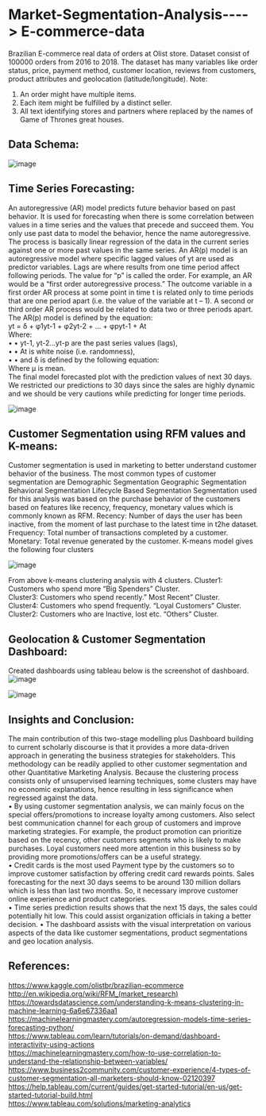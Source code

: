 # Market-Segmentation-Analysis----> E-commerce-data

Brazilian E-commerce real data of orders at Olist store. Dataset consist of 100000 orders from 2016 to 2018. The dataset has many variables like order status, price, payment method, customer location, reviews from customers, product attributes and geolocation (latitude/longitude). 
Note:
1.	An order might have multiple items.
2.	Each item might be fulfilled by a distinct seller.
3.	All text identifying stores and partners where replaced by the names of Game of Thrones great houses.

## Data Schema:
 
![image](https://user-images.githubusercontent.com/54416525/89240188-62be4180-d5c9-11ea-9fc1-aa3802e475b7.png)

## Time Series Forecasting:
An autoregressive (AR) model predicts future behavior based on past behavior. It is used for forecasting when there is some correlation between values in a time series and the values that precede and succeed them. You only use past data to model the behavior, hence the name autoregressive. The process is basically linear regression of the data in the current series against one or more past values in the same series. 
An AR(p) model is an autoregressive model where specific lagged values of yt are used as predictor variables. Lags are where results from one time period affect following periods. 
The value for “p” is called the order. For example, an AR would be a “first order autoregressive process.” The outcome variable in a first order AR process at some point in time t is related only to time periods that are one period apart (i.e. the value of the variable at t – 1). A second or third order AR process would be related to data two or three periods apart. 
The AR(p) model is defined by the equation: <br />
yt = δ + φ1yt-1 + φ2yt-2 + … + φpyt-1 + At <br />
Where: <br />
•	• yt-1, yt-2…yt-p are the past series values (lags), <br />
•	• At is white noise (i.e. randomness), <br />
•	• and δ is defined by the following equation: <br />
Where μ is mean.<br />
The final model forecasted plot with the prediction values of next 30 days. We restricted our predictions to 30 days since the sales are highly dynamic and we should be very cautions while predicting for longer time periods.

![image](https://user-images.githubusercontent.com/54416525/89240299-ba5cad00-d5c9-11ea-8e8b-7a23a2d0c892.png)
 
## Customer Segmentation using RFM values and K-means:
Customer segmentation is used in marketing to better understand customer behavior of the business. The most common types of customer segmentation are 
Demographic Segmentation 
Geographic Segmentation 
Behavioral Segmentation 
Lifecycle Based Segmentation 
Segmentation used for this analysis was based on the purchase behavior of the customers based on features like recency, frequency, monetary values which is commonly known as RFM. 
Recency: Number of days the user has been inactive, from the moment of last purchase to the latest time in t2he dataset. 
Frequency: Total number of transactions completed by a customer. 
Monetary: Total revenue generated by the customer.
K-means model gives the following four clusters 
 
![image](https://user-images.githubusercontent.com/54416525/89240360-e2e4a700-d5c9-11ea-9c4a-9a545ed773c3.png)

From above k-means clustering analysis with 4 clusters. 
Cluster1: Customers who spend more “Big Spenders” Cluster. <br />
Cluster3: Customers who spend recently.” Most Recent” Cluster.<br />
Cluster4: Customers who spend frequently. “Loyal Customers” Cluster. <br />
Cluster2: Customers who are Inactive, lost etc. “Others” Cluster.<br />


## Geolocation & Customer Segmentation Dashboard:
Created dashboards using tableau below is the screenshot of dashboard. <br />
![image](https://user-images.githubusercontent.com/54416525/89240408-00197580-d5ca-11ea-9110-5ab393c243c4.png) <br />

![image](https://user-images.githubusercontent.com/54416525/89240421-0576c000-d5ca-11ea-9d05-00e2282766c4.png) <br />


## Insights and Conclusion:
The main contribution of this two-stage modelling plus Dashboard building to current scholarly discourse is that it provides a more data-driven approach in generating the business strategies for stakeholders. This methodology can be readily applied to other customer segmentation and other Quantitative Marketing Analysis. Because the clustering process consists only of unsupervised learning techniques, some clusters may have no economic explanations, hence resulting in less significance when regressed against the data.<br /> 
• By using customer segmentation analysis, we can mainly focus on the special offers/promotions to increase loyalty among customers. Also select best communication channel for each group of customers and improve marketing strategies. For example, the product promotion can prioritize based on the recency, other customers segments who is likely to make purchases. Loyal customers need more attention in this business so by providing more promotions/offers can be a useful strategy. <br />
• Credit cards is the most used Payment type by the customers so to improve customer satisfaction by offering credit card rewards points. Sales forecasting for the next 30 days seems to be around 130 million dollars which is less than last two months. So, it necessary improve customer online experience and product categories. <br />
• Time series prediction results shows that the next 15 days, the sales could potentially hit low. This could assist organization officials in taking a better decision. 
• The dashboard assists with the visual interpretation on various aspects of the data like customer segmentations, product segmentations and geo location analysis. <br />
 

## References:
https://www.kaggle.com/olistbr/brazilian-ecommerce <br />
http://en.wikipedia.org/wiki/RFM_(market_research) <br />
https://towardsdatascience.com/understanding-k-means-clustering-in-machine-learning-6a6e67336aa1 <br />
https://machinelearningmastery.com/autoregression-models-time-series-forecasting-python/ <br />
https://www.tableau.com/learn/tutorials/on-demand/dashboard-interactivity-using-actions <br />
https://machinelearningmastery.com/how-to-use-correlation-to-understand-the-relationship-between-variables/ <br />
https://www.business2community.com/customer-experience/4-types-of-customer-segmentation-all-marketers-should-know-02120397 <br />
https://help.tableau.com/current/guides/get-started-tutorial/en-us/get-started-tutorial-build.html <br />
https://www.tableau.com/solutions/marketing-analytics <br />


